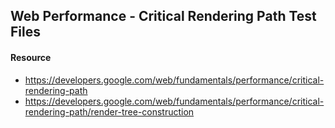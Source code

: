## Web Performance - Critical Rendering Path Test Files

#### Resource
* https://developers.google.com/web/fundamentals/performance/critical-rendering-path
*  https://developers.google.com/web/fundamentals/performance/critical-rendering-path/render-tree-construction
